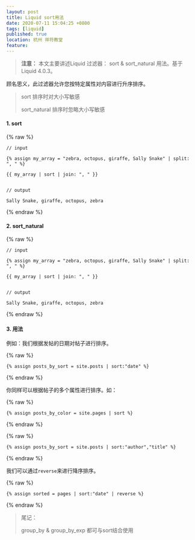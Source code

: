 ```yaml
---
layout: post
title: Liquid sort用法
date: 2020-07-11 15:04:25 +0800
tags: [liquid]
published: true
location: 杭州 祥符教堂
feature: 
---
```


> **注意：** 本文主要讲述Liquid 过滤器： sort & sort_natural 用法。基于Liquid 4.0.3。

顾名思义，此过滤器允许您按特定属性对内容进行升序排序。

> sort 排序时对大小写敏感
>
> sort_natural 排序时忽略大小写敏感

#### 1. sort
{% raw %}
```
// input

{% assign my_array = "zebra, octopus, giraffe, Sally Snake" | split: ", " %}

{{ my_array | sort | join: ", " }}


// output

Sally Snake, giraffe, octopus, zebra
```
{% endraw %}

#### 2. sort_natural
{% raw %}
```
// input

{% assign my_array = "zebra, octopus, giraffe, Sally Snake" | split: ", " %}

{{ my_array | sort | join: ", " }}


// output

Sally Snake, giraffe, octopus, zebra
```
{% endraw %}

#### 3. 用法

例如：我们根据发帖的日期对帖子进行排序。

{% raw %}
```
{% assign posts_by_sort = site.posts | sort:"date" %}
```
{% endraw %}

你同样可以根据帖子的多个属性进行排序。如：

{% raw %}
```
{% assign posts_by_color = site.pages | sort %}
```
{% endraw %}

{% raw %}
```
{% assign posts_by_sort = site.posts | sort:"author","title" %}
```
{% endraw %}


我们可以通过``reverse``来进行降序排序。

{% raw %}
```
{% assign sorted = pages | sort:"date" | reverse %}
```
{% endraw %}


> 尾记：
>
> group_by & group_by_exp 都可与sort结合使用
> 